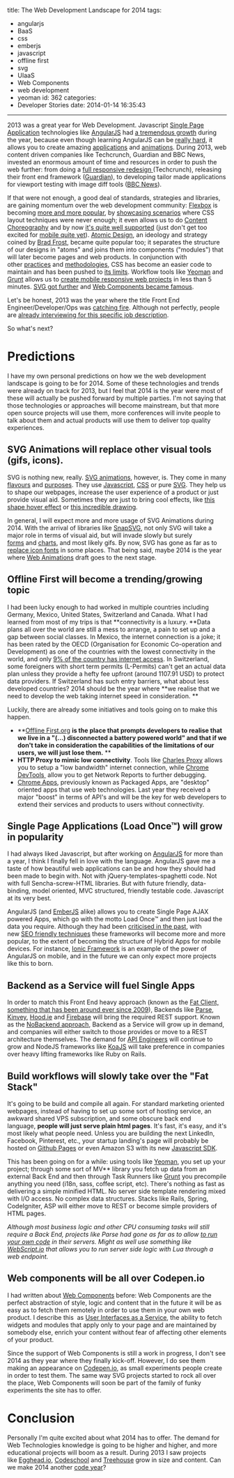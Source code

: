 title: The Web Development Landscape for 2014
tags:
  - angularjs
  - BaaS
  - css
  - emberjs
  - javascript
  - offline first
  - svg
  - UIaaS
  - Web Components
  - web development
  - yeoman
id: 362
categories:
  - Developer Stories
date: 2014-01-14 16:35:43
---

2013 was a great year for Web Development. Javascript [Single Page Application](http://en.wikipedia.org/wiki/Single-page_application "Single Page Application Definition") technologies like [AngularJS](http://angularjs.org/ "AngularJS") had [a tremendous growth](http://www.google.com/trends/explore#q=angularjs&amp;cmpt=q "Google Trends for AngularJS") during the year, because even though learning AngularJS can be [really hard](http://jjperezaguinaga.com/2013/09/21/angularjs-is-amazing-and-hard-as-hell/ "AngularJS is Amazing and Hard as Hell"), it allows you to create amazing [applications](http://builtwith.angularjs.org/ "Built with AngularJS") and [animations](http://jjperezaguinaga.com/2013/07/16/angularjs-scroll-animations/ "AngularJS Scroll Animations"). During 2013, web content driven companies like Techcrunch, Guardian and BBC News, invested an enormous amount of time and resources in order to push the web further: from doing a [full responsive redesign ](http://bradfrostweb.com/blog/post/techcrunch/ "Responsive Redesign for Techcrunch by Brad Frost")(Techcrunch), releasing their front end framework ([Guardian](https://github.com/guardian/frontend "Guardian Frontend Framework")), to developing tailor made applications for viewport testing with image diff tools ([BBC News](https://github.com/BBC-News/wraith "BBC News Github Image Diff Testing Project")).

If that were not enough, a good deal of standards, strategies and libraries, are gaining momentum over the web development community: [Flexbox](http://css-tricks.com/snippets/css/a-guide-to-flexbox/ "A guide to Flexbox") is becoming [more and more popular](http://www.google.com/trends/explore#q=flexbox "Google Trends on Flexbox"), by [showcasing scenarios](http://philipwalton.github.io/solved-by-flexbox/ "Solved by Flexbox") where CSS layout techniques were never enough; it even allows us to do [Content Choreography](http://www.jordanm.co.uk/lab/contentchoreography "Content Choreography with Flexbox") and by now [it's quite well supported](http://caniuse.com/#search=flexbox "Flexbox Support") (just don't get too excited for [mobile quite yet](http://onmobile.iwanttouse.com/#flexbox "Flexbox support on Mobile")). [Atomic Design](http://bradfrostweb.com/blog/post/atomic-web-design/ "Atomic Web Design"), an ideology and strategy coined by [Brad Frost](http://bradfrostweb.com/ "Brad Frost Homepage"), became quite popular too; it separates the structure of our designs in "atoms" and joins them into components ("modules") that will later become pages and web products. In conjunction with other [practices](http://csswizardry.com/2013/07/writing-dryer-vanilla-css/ "DRY Css by Harry Roberts") and [methodologies](http://csswizardry.com/2013/01/mindbemding-getting-your-head-round-bem-syntax/ "BEM as a CSS methodology"), CSS has become an easier code to maintain and has been pushed to [its limits](http://codepen.io/thebabydino/pen/uihbK "3D CSS"). Workflow tools like [Yeoman](http://yeoman.io/ "Yeoman") and [Grunt](http://gruntjs.com/ "GruntJS") allows us to [create mobile responsive web projects](https://github.com/yeoman/generator-mobile "Web Mobile Generator") in less than 5 minutes. [SVG got further](https://github.com/adobe-webplatform/Snap.svg "Snap SVG library") and [Web Components became famous](http://css-tricks.com/modular-future-web-components/ "Web Components").<!--more-->

Let's be honest, 2013 was the year where the title Front End Engineer/Developer/Ops was [catching fire](http://www.google.com/trends/explore#q=front%20end%20engineer "Google Trends on Front End Engineer"). Although not perfectly, people are [already interviewing for this specific job description](http://css-tricks.com/interviewing-front-end-engineer-san-francisco/ "Interviewing Front End Engineer in San Francisco").

So what's next?

# Predictions

I have my own personal predictions on how we the web development landscape is going to be for 2014\. Some of these technologies and trends were already on track for 2013, but I feel that 2014 is the year were most of these will actually be pushed forward by multiple parties. I'm not saying that those technologies or approaches will become mainstream, but that more open source projects will use them, more conferences will invite people to talk about them and actual products will use them to deliver top quality experiences.

## SVG Animations will replace other visual tools (gifs, icons).


SVG is nothing new, really. [SVG animations](http://codepen.io/jjperezaguinaga/pen/yuBdq "SVG Animation"), however, is. They come in many [flavours](http://codepen.io/noahblon/pen/lxukH "SVG Icons") and [purposes](http://css-tricks.com/using-svg/ "Learning SVG"). They use [Javascript](http://codepen.io/timkim/pen/jJdgk "Snap SVG Example"), [CSS](http://codepen.io/chriscoyier/pen/LixbE "SVG Tabs") or pure [SVG](http://codepen.io/jjperezaguinaga/full/mApqz "SVG Animation (no CSS or JS)"). They help us to shape our webpages, increase the user experience of a product or just provide visual aid. Sometimes they are just to bring cool effects, like [this shape hover effect](http://tympanus.net/codrops/2014/01/07/shape-hover-effect-with-svg/ "Shape hover Effect with SVG") or [this incredible drawing](http://tympanus.net/Development/SVGDrawingAnimation/ "SVG Drawing").

In general, I will expect more and more usage of SVG Animations during 2014\. With the arrival of libraries like [SnapSVG](http://snapsvg.io/ "Snap SVG"), not only SVG will take a major role in terms of visual aid, but will invade slowly but surely [forms](http://mattdsmith.com/float-label-pattern/ "Float Label Pattern") and [charts](http://zurb.com/playground/pizza-pie-charts "Responsive SVG charts"), and most likely gifs. By now, SVG has gone as far as to [replace icon fonts](http://ianfeather.co.uk/ten-reasons-we-switched-from-an-icon-font-to-svg/ "Ten reasons to switch from an icon font to SVG") in some places. That being said, maybe 2014 is the year where [Web Animations](http://dev.w3.org/fxtf/web-animations/ "Web Animations Working Draft") draft goes to the next stage.

## Offline First will become a trending/growing topic


I had been lucky enough to had worked in multiple countries including Germany, Mexico, United States, Switzerland and Canada. What I had learned from most of my trips is that **connectivity is a luxury. **Data plans all over the world are still a mess to arrange, a pain to set up and a gap between social classes. In Mexico, the internet connection is a joke; it has been rated by the OECD (Organisation for Economic Co-operation and Development) as one of the countries with the lowest connectivity in the world, and only [9% of the country has internet access](http://www.oecd-ilibrary.org/economics/country-statistical-profile-mexico_20752288-table-mex "OECD 2013 Report on Mexico"). In Switzerland, some foreigners with short term permits (L-Permits) can't get an actual data plan unless they provide a hefty fee upfront (around 1107.91 USD) to protect data providers. If Switzerland has such entry barriers, what about less developed countries? 2014 should be the year where **we realise that we need to develop the web taking internet speed in consideration.
**

Luckily, there are already some initiatives and tools going on to make this happen.

*   **[Offline First.org](http://offlinefirst.org/ "Offline First.org") **is the place that prompts developers to realise that we live in a "(...) disconnected a battery powered world" and that if we don't take in consideration the capabilities of the limitations of our users, we will just lose them.**
**
*   **HTTP Proxy to mimic low connectivity**. Tools like [Charles Proxy](http://www.charlesproxy.com/ "Charles Proxy HTTP Tool") allows you to setup a "low bandwidth" internet connection, while [Chrome DevTools ](http://www.igvita.com/slides/2012/devtools-tips-and-tricks/#11 "Networking Reports with Google Chrome") allow you to get Network Reports to further debugging.
*   [Chrome Apps](http://developer.chrome.com/apps/about_apps.html "Chrome Apps"), previously known as Packaged Apps, are "desktop" oriented apps that use web technologies. Last year they received a major "boost" in terms of API's and will be the key for web developers to extend their services and products to users without connectivity.

## Single Page Applications (Load Once™) will grow in popularity


I had always liked Javascript, but after working on [AngularJS](http://angularjs.org/ "AngularJS") for more than a year, I think I finally fell in love with the language. AngularJS gave me a taste of how beautiful web applications can be and how they should had been made to begin with. Not with jQuery-templates-spaghetti code. Not with full Sencha-screw-HTML libraries. But with future friendly, data-binding, model oriented, MVC structured, friendly testable code. Javascript at its very best.

AngularJS (and [EmberJS](http://emberjs.com/ "EmberJS") alike) allows you to create Single Page AJAX powered Apps, which go with the motto Load Once™ and then just load the data you require. Although they had been [criticised in the past](http://sighjavascript.tumblr.com/ "Progressive Enhancement"), with new [SEO friendly techniques](https://prerender.io/ "SEO for Javascript Applications") these frameworks will become more and more popular, to the extent of becoming the structure of Hybrid Apps for mobile devices. For instance, [Ionic Framework](http://ionicframework.com/ "HTML5 Hybrid Apps with Ionic Framework") is an example of the power of AngularJS on mobile, and in the future we can only expect more projects like this to born.

## Backend as a Service will fuel Single Apps


In order to match this Front End heavy approach (known as the [Fat Client, something that has been around ever since 2009](http://www.quirkey.com/blog/2009/09/15/sammy-js-couchdb-and-the-new-web-architecture/ "Sammy JS + REST")), Backends like [Parse](http://parse.com/ "Parse"), [Kinvey](http://www.kinvey.com/ "Kinvey"), [Hood.ie](http://hood.ie/ "Hoodie Homepage") and [Firebase](https://www.firebase.com/ "Firebase") will bring the required REST support. Known as the [NoBackend approach](http://nobackend.org/ "No Backend Approach"), Backend as a Service will grow up in demand, and companies will either switch to those provides or move to a REST architecture themselves. The demand for [API Engineers](http://www.google.com/trends/explore#q=API%20Engineer "API Engineer") will continue to grow and NodeJS frameworks like [KoaJS](http://koajs.com/ "KoaJS - ExpressJS Sucessor") will take preference in companies over heavy lifting frameworks like Ruby on Rails.

## Build workflows will slowly take over the "Fat Stack"


It's going to be build and compile all again. For standard marketing oriented webpages, instead of having to set up some sort of hosting service, an awkward shared VPS subscription, and some obscure back end language, **people will just serve plain html pages**. It's fast, it's easy, and it's most likely what people need. Unless you are building the next LinkedIn, Facebook, Pinterest, etc., your startup landing's page will probably be hosted on [Github Pages](http://pages.github.com/ "Github Pages") or even Amazon S3 with its new [Javascript SDK](http://aws.amazon.com/sdkforbrowser/ "Amazon Javascript SDK").

This has been going on for a while: using tools like [Yeoman](http://yeoman.io/ "Yeoman"), you set up your project; through some sort of MV** library you fetch up data from an external Back End and then through Task Runners like [Grunt](http://gruntjs.com/ "Grunt JS") you precompile anything you need (i18n, sass, coffee script, etc). There's nothing as fast as delivering a simple minified HTML. No server side template rendering mixed with I/O access. No complex data structures. Stacks like Rails, Spring, CodeIgniter, ASP will either move to REST or become simple providers of HTML pages.

_Although most business logic and other CPU consuming tasks will still require a Back End, projects like Parse had gone as far as to allow [to run your own code](https://parse.com/docs/cloud_code_guide "Parse Cloud Code") in their servers. Might as well use something like [WebScript.io](https://www.webscript.io/ "Webscript") that allows you to run server side logic with Lua through a web endpoint._

## Web components will be all over Codepen.io


I had written about [Web Components](http://css-tricks.com/modular-future-web-components/ "Web Components") before: Web Components are the perfect abstraction of style, logic and content that in the future it will be as easy as to fetch them remotely in order to use them in your own web product. I describe this  as [User Interfaces as a Service](http://jjperezaguinaga.com/2013/10/15/the-web-components-era-user-interfaces-as-a-service-uiaas/ "User Interfaces as a Service"), the ability to fetch widgets and modules that apply only to your page and are maintained by somebody else, enrich your content without fear of affecting other elements of your product.

Since the support of Web Components is still a work in progress, I don't see 2014 as they year where they finally kick-off. However, I do see them making an appearance on [Codepen.io](http://codepen.io/ "Codepen"), as small experiments people create in order to test them. The same way SVG projects started to rock all over the place, Web Components will soon be part of the family of funky experiments the site has to offer.

# Conclusion

Personally I'm quite excited about what 2014 has to offer. The demand for Web Technologies knowledge is going to be higher and higher, and more educational projects will boom as a result. During 2013 I saw projects like [Egghead.io](https://egghead.io/ "Egghead - AngularJS Lessons"), [Codeschool](https://www.codeschool.com/ "Codeschool") and [Treehouse](http://teamtreehouse.com/ "Treehouse - Code Learning") grow in size and content. Can we make 2014 another [code year](http://www.codeyear.com/ "Learn to Code this 2014!")?
